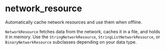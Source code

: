 # network_resource

Automatically cache network resources and use them when offline.

`NetworkResource` fetches data from the network, caches it in a file, and holds it in memory. Use the `StringNetworkResource`, `StringListNetworkResource`, or
`BinaryNetworkResource` subclasses depending on your data type.

